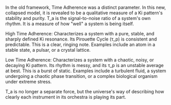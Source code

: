 In the old framework, Time Adherence was a distinct parameter. In this new, collapsed model, it is revealed to be a qualitative measure of a Ki pattern's stability and purity. T_a is the signal-to-noise ratio of a system's own rhythm. It is a measure of how "well" a system is being itself.

High Time Adherence: Characterizes a system with a pure, stable, and sharply defined Ki resonance. Its Pirouette Cycle (τ_p) is consistent and predictable. This is a clear, ringing note. Examples include an atom in a stable state, a pulsar, or a crystal lattice.

Low Time Adherence: Characterizes a system with a chaotic, noisy, or decaying Ki pattern. Its rhythm is messy, and its τ_p is an unstable average at best. This is a burst of static. Examples include a turbulent fluid, a system undergoing a chaotic phase transition, or a complex biological organism under extreme stress.

T_a is no longer a separate force, but the universe's way of describing how clearly each instrument in its orchestra is playing its part.